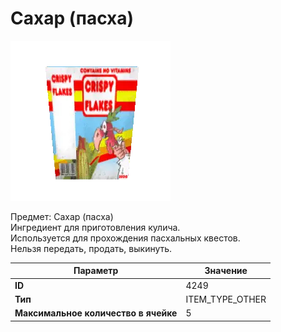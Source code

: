 # Сахар (пасха)

![Item Image](../img/4249.webp?raw=true)

Предмет: Сахар (пасха)<br>Ингредиент для приготовления кулича.<br>Используется для прохождения пасхальных квестов.<br>Нельзя передать, продать, выкинуть.


| Параметр | Значение |
|----------|----------|
| **ID** | 4249 |
| **Тип** | ITEM_TYPE_OTHER |
| **Максимальное количество в ячейке** | 5 |

